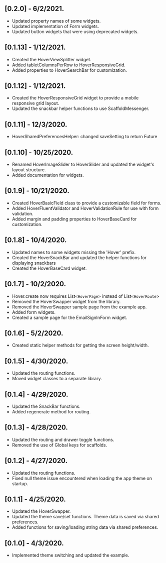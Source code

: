 ## [0.2.0] - 6/2/2021.
* Updated property names of some widgets.
* Updated implementation of Form widgets.
* Updated button widgets that were using deprecated widgets.

## [0.1.13] - 1/12/2021.
* Created the HoverViewSplitter widget.
* Added tabletColumnsPerRow to HoverResponsiveGrid.
* Added properties to HoverSearchBar for customization.

## [0.1.12] - 1/12/2021.
* Created the HoverResponsiveGrid widget to provide a mobile responsive grid layout.
* Updated the snackbar helper functions to use ScaffoldMessenger.

## [0.1.11] - 12/3/2020.
* HoverSharedPreferencesHelper: changed saveSetting to return Future<bool>

## [0.1.10] - 10/25/2020.
* Renamed HoverImageSlider to HoverSlider and updated the widget's layout structure.
* Added documentation for widgets.

## [0.1.9] - 10/21/2020.
* Created HoverBasicField class to provide a customizable field for forms.
* Added HoverFluentValidator and HoverValidationRule for use with form validation.
* Added margin and padding properties to HoverBaseCard for customization.

## [0.1.8] - 10/4/2020.
* Updated names to some widgets missing the 'Hover' prefix.
* Created the HoverSnackBar and updated the helper functions for displaying snackbars
* Created the HoverBaseCard widget.

## [0.1.7] - 10/2/2020.
* Hover.create now requires List<`HoverPage`> instead of List<`HoverRoute`>
* Removed the HoverSwapper widget from the library.
* Removed the HoverSwapper sample page from the example app.
* Added form widgets.
* Created a sample page for the EmailSignInForm widget.

## [0.1.6] - 5/2/2020.
* Created static helper methods for getting the screen height/width.

## [0.1.5] - 4/30/2020.
* Updated the routing functions.
* Moved widget classes to a separate library.

## [0.1.4] - 4/29/2020.
* Updated the SnackBar functions.
* Added regenerate method for routing.

## [0.1.3] - 4/28/2020.
* Updated the routing and drawer toggle functions.
* Removed the use of Global keys for scaffolds.

## [0.1.2] - 4/27/2020.
* Updated the routing functions.
* Fixed null theme issue encountered when loading the app theme on startup.

## [0.1.1] - 4/25/2020.
* Updated the HoverSwapper.
* Updated the theme save/set functions. Theme data is saved via shared preferences.
* Added functions for saving/loading string data via shared preferences.

## [0.1.0] - 4/3/2020.
* Implemented theme switching and updated the example.